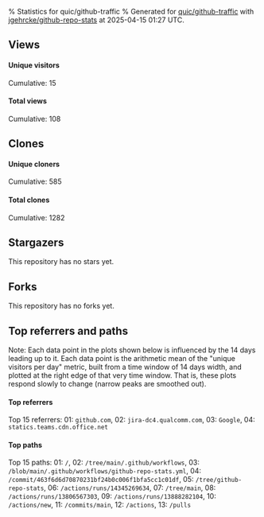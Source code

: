 % Statistics for quic/github-traffic
% Generated for [quic/github-traffic](https://github.com/quic/github-traffic) with [jgehrcke/github-repo-stats](https://github.com/jgehrcke/github-repo-stats) at 2025-04-15 01:27 UTC.


## Views

#### Unique visitors
<div id="chart_views_unique" class="full-width-chart"></div>

Cumulative: 15

#### Total views
<div id="chart_views_total" class="full-width-chart"></div>

Cumulative: 108

<div class="pagebreak-for-print"> </div>

## Clones

#### Unique cloners
<div id="chart_clones_unique" class="full-width-chart"></div>

Cumulative: 585

#### Total clones
<div id="chart_clones_total" class="full-width-chart"></div>

Cumulative: 1282



<div class="pagebreak-for-print"> </div>



## Stargazers

This repository has no stars yet.



## Forks

This repository has no forks yet.



<div class="pagebreak-for-print"> </div>



## Top referrers and paths


Note: Each data point in the plots shown below is influenced by the 14 days
leading up to it. Each data point is the arithmetic mean of the "unique
visitors per day" metric, built from a time window of 14 days width, and
plotted at the right edge of that very time window. That is, these plots
respond slowly to change (narrow peaks are smoothed out).




#### Top referrers


<div id="chart_referrers_top_n_alltime" class="full-width-chart"></div>

Top 15 referrers: 01: `github.com`, 02: `jira-dc4.qualcomm.com`, 03: `Google`, 04: `statics.teams.cdn.office.net`





#### Top paths


<div id="chart_paths_top_n_alltime" class="full-width-chart"></div>

Top 15 paths: 01: `/`, 02: `/tree/main/.github/workflows`, 03: `/blob/main/.github/workflows/github-repo-stats.yml`, 04: `/commit/463f6d6d70870231bf24b0c006f1bfa5cc1c01df`, 05: `/tree/github-repo-stats`, 06: `/actions/runs/14345269634`, 07: `/tree/main`, 08: `/actions/runs/13806567303`, 09: `/actions/runs/13888282104`, 10: `/actions/new`, 11: `/commits/main`, 12: `/actions`, 13: `/pulls`


<script type="text/javascript">
    vegaEmbed('#chart_views_unique', {"$schema": "https://vega.github.io/schema/vega-lite/v4.17.0.json", "config": {"arc": {"fill": "#1b1e23"}, "area": {"fill": "#1b1e23"}, "axisBottom": {"domainColor": "#a9b4c4", "gridColor": "#a9b4c4", "labelColor": "#1b1e23", "labelFont": "relative-mono-11-pitch-pro, Menlo, monospace", "tickColor": "#a9b4c4", "titleColor": "#1b1e23", "titleFont": "relative-mono-11-pitch-pro, Menlo, monospace"}, "axisLeft": {"domainColor": "#a9b4c4", "gridColor": "#a9b4c4", "labelColor": "#1b1e23", "labelFont": "relative-mono-11-pitch-pro, Menlo, monospace", "tickColor": "#a9b4c4", "titleColor": "#1b1e23", "titleFont": "relative-mono-11-pitch-pro, Menlo, monospace"}, "axisX": {"grid": false}, "axisY": {"grid": false, "labelBound": true}, "background": "#FFFFFF", "group": {"fill": "#FFFFFF"}, "header": {"fontWeight": 400, "labelFont": "relative-mono-11-pitch-pro, Menlo, monospace", "titleFont": "relative-mono-11-pitch-pro, Menlo, monospace"}, "legend": {"labelFont": "relative-mono-11-pitch-pro, Menlo, monospace", "symbolSize": 200, "symbolType": "circle", "titleFont": "relative-mono-11-pitch-pro, Menlo, monospace"}, "line": {"color": "#1b1e23", "stroke": "#1b1e23"}, "path": {"stroke": "#1b1e23"}, "point": {"color": "#1b1e23", "cursor": "pointer", "filled": true, "size": 20}, "range": {"category": ["#85a2f7", "#ea9755", "#7eb36a", "#f07071", "#bc85d9", "#e587b6", "#a9b4c4", "#d4c05e", "#64b9c4"]}, "style": {"bar": {"fill": "#1b1e23"}, "text": {"font": "relative-mono-11-pitch-pro, Menlo, monospace", "fontWeight": 400}}, "symbol": {"shape": "circle"}, "title": {"anchor": "start", "font": "relative-mono-11-pitch-pro, Menlo, monospace", "fontWeight": 400}, "trail": {"color": "#1b1e23", "stroke": "#1b1e23"}, "view": {"stroke": null}}, "data": {"name": "data-1f507f158ef6662b6ec20f95c9868359"}, "datasets": {"data-1f507f158ef6662b6ec20f95c9868359": [{"time": "2025-03-11T00:00:00+00:00", "views_total": 12, "views_unique": 3}, {"time": "2025-03-12T00:00:00+00:00", "views_total": 43, "views_unique": 1}, {"time": "2025-03-13T00:00:00+00:00", "views_total": 4, "views_unique": 1}, {"time": "2025-03-15T00:00:00+00:00", "views_total": 3, "views_unique": 1}, {"time": "2025-03-17T00:00:00+00:00", "views_total": 8, "views_unique": 1}, {"time": "2025-03-19T00:00:00+00:00", "views_total": 2, "views_unique": 1}, {"time": "2025-03-20T00:00:00+00:00", "views_total": 0, "views_unique": 0}, {"time": "2025-03-21T00:00:00+00:00", "views_total": 2, "views_unique": 1}, {"time": "2025-03-24T00:00:00+00:00", "views_total": 0, "views_unique": 0}, {"time": "2025-03-27T00:00:00+00:00", "views_total": 0, "views_unique": 0}, {"time": "2025-03-28T00:00:00+00:00", "views_total": 0, "views_unique": 0}, {"time": "2025-04-01T00:00:00+00:00", "views_total": 0, "views_unique": 0}, {"time": "2025-04-02T00:00:00+00:00", "views_total": 0, "views_unique": 0}, {"time": "2025-04-09T00:00:00+00:00", "views_total": 6, "views_unique": 2}, {"time": "2025-04-10T00:00:00+00:00", "views_total": 2, "views_unique": 1}, {"time": "2025-04-11T00:00:00+00:00", "views_total": 0, "views_unique": 0}, {"time": "2025-04-12T00:00:00+00:00", "views_total": 0, "views_unique": 0}, {"time": "2025-04-13T00:00:00+00:00", "views_total": 0, "views_unique": 0}, {"time": "2025-04-14T00:00:00+00:00", "views_total": 26, "views_unique": 3}, {"time": "2025-04-15T00:00:00+00:00", "views_total": 0, "views_unique": 0}]}, "encoding": {"tooltip": [{"field": "views_unique", "format": ".1f", "title": "views (u)", "type": "quantitative"}, {"field": "time", "format": "%B %e, %Y", "title": "date", "type": "temporal"}], "x": {"axis": {"labelAngle": 25}, "field": "time", "scale": {"domain": ["2025-03-11", "2025-04-15"]}, "timeUnit": "yearmonthdate", "title": "date", "type": "temporal"}, "y": {"axis": {}, "field": "views_unique", "scale": {"domain": [0, 3.3000000000000003], "type": "linear", "zero": true}, "title": "unique views per day", "type": "quantitative"}}, "height": 200, "mark": {"point": true, "type": "line"}, "padding": 10, "width": "container"}, {"actions": false, "renderer": "svg"}).catch(console.error);
vegaEmbed('#chart_views_total', {"$schema": "https://vega.github.io/schema/vega-lite/v4.17.0.json", "config": {"arc": {"fill": "#1b1e23"}, "area": {"fill": "#1b1e23"}, "axisBottom": {"domainColor": "#a9b4c4", "gridColor": "#a9b4c4", "labelColor": "#1b1e23", "labelFont": "relative-mono-11-pitch-pro, Menlo, monospace", "tickColor": "#a9b4c4", "titleColor": "#1b1e23", "titleFont": "relative-mono-11-pitch-pro, Menlo, monospace"}, "axisLeft": {"domainColor": "#a9b4c4", "gridColor": "#a9b4c4", "labelColor": "#1b1e23", "labelFont": "relative-mono-11-pitch-pro, Menlo, monospace", "tickColor": "#a9b4c4", "titleColor": "#1b1e23", "titleFont": "relative-mono-11-pitch-pro, Menlo, monospace"}, "axisX": {"grid": false}, "axisY": {"grid": false, "labelBound": true}, "background": "#FFFFFF", "group": {"fill": "#FFFFFF"}, "header": {"fontWeight": 400, "labelFont": "relative-mono-11-pitch-pro, Menlo, monospace", "titleFont": "relative-mono-11-pitch-pro, Menlo, monospace"}, "legend": {"labelFont": "relative-mono-11-pitch-pro, Menlo, monospace", "symbolSize": 200, "symbolType": "circle", "titleFont": "relative-mono-11-pitch-pro, Menlo, monospace"}, "line": {"color": "#1b1e23", "stroke": "#1b1e23"}, "path": {"stroke": "#1b1e23"}, "point": {"color": "#1b1e23", "cursor": "pointer", "filled": true, "size": 20}, "range": {"category": ["#85a2f7", "#ea9755", "#7eb36a", "#f07071", "#bc85d9", "#e587b6", "#a9b4c4", "#d4c05e", "#64b9c4"]}, "style": {"bar": {"fill": "#1b1e23"}, "text": {"font": "relative-mono-11-pitch-pro, Menlo, monospace", "fontWeight": 400}}, "symbol": {"shape": "circle"}, "title": {"anchor": "start", "font": "relative-mono-11-pitch-pro, Menlo, monospace", "fontWeight": 400}, "trail": {"color": "#1b1e23", "stroke": "#1b1e23"}, "view": {"stroke": null}}, "data": {"name": "data-1f507f158ef6662b6ec20f95c9868359"}, "datasets": {"data-1f507f158ef6662b6ec20f95c9868359": [{"time": "2025-03-11T00:00:00+00:00", "views_total": 12, "views_unique": 3}, {"time": "2025-03-12T00:00:00+00:00", "views_total": 43, "views_unique": 1}, {"time": "2025-03-13T00:00:00+00:00", "views_total": 4, "views_unique": 1}, {"time": "2025-03-15T00:00:00+00:00", "views_total": 3, "views_unique": 1}, {"time": "2025-03-17T00:00:00+00:00", "views_total": 8, "views_unique": 1}, {"time": "2025-03-19T00:00:00+00:00", "views_total": 2, "views_unique": 1}, {"time": "2025-03-20T00:00:00+00:00", "views_total": 0, "views_unique": 0}, {"time": "2025-03-21T00:00:00+00:00", "views_total": 2, "views_unique": 1}, {"time": "2025-03-24T00:00:00+00:00", "views_total": 0, "views_unique": 0}, {"time": "2025-03-27T00:00:00+00:00", "views_total": 0, "views_unique": 0}, {"time": "2025-03-28T00:00:00+00:00", "views_total": 0, "views_unique": 0}, {"time": "2025-04-01T00:00:00+00:00", "views_total": 0, "views_unique": 0}, {"time": "2025-04-02T00:00:00+00:00", "views_total": 0, "views_unique": 0}, {"time": "2025-04-09T00:00:00+00:00", "views_total": 6, "views_unique": 2}, {"time": "2025-04-10T00:00:00+00:00", "views_total": 2, "views_unique": 1}, {"time": "2025-04-11T00:00:00+00:00", "views_total": 0, "views_unique": 0}, {"time": "2025-04-12T00:00:00+00:00", "views_total": 0, "views_unique": 0}, {"time": "2025-04-13T00:00:00+00:00", "views_total": 0, "views_unique": 0}, {"time": "2025-04-14T00:00:00+00:00", "views_total": 26, "views_unique": 3}, {"time": "2025-04-15T00:00:00+00:00", "views_total": 0, "views_unique": 0}]}, "encoding": {"tooltip": [{"field": "views_total", "format": ".1f", "title": "views (t)", "type": "quantitative"}, {"field": "time", "format": "%B %e, %Y", "title": "date", "type": "temporal"}], "x": {"axis": {"labelAngle": 25}, "field": "time", "scale": {"domain": ["2025-03-11", "2025-04-15"]}, "timeUnit": "yearmonthdate", "title": "date", "type": "temporal"}, "y": {"axis": {}, "field": "views_total", "scale": {"domain": [0, 47.300000000000004], "type": "linear", "zero": true}, "title": "total views per day", "type": "quantitative"}}, "height": 200, "mark": {"point": true, "type": "line"}, "padding": 10, "width": "container"}, {"actions": false, "renderer": "svg"}).catch(console.error);
vegaEmbed('#chart_clones_unique', {"$schema": "https://vega.github.io/schema/vega-lite/v4.17.0.json", "config": {"arc": {"fill": "#1b1e23"}, "area": {"fill": "#1b1e23"}, "axisBottom": {"domainColor": "#a9b4c4", "gridColor": "#a9b4c4", "labelColor": "#1b1e23", "labelFont": "relative-mono-11-pitch-pro, Menlo, monospace", "tickColor": "#a9b4c4", "titleColor": "#1b1e23", "titleFont": "relative-mono-11-pitch-pro, Menlo, monospace"}, "axisLeft": {"domainColor": "#a9b4c4", "gridColor": "#a9b4c4", "labelColor": "#1b1e23", "labelFont": "relative-mono-11-pitch-pro, Menlo, monospace", "tickColor": "#a9b4c4", "titleColor": "#1b1e23", "titleFont": "relative-mono-11-pitch-pro, Menlo, monospace"}, "axisX": {"grid": false}, "axisY": {"grid": false, "labelBound": true}, "background": "#FFFFFF", "group": {"fill": "#FFFFFF"}, "header": {"fontWeight": 400, "labelFont": "relative-mono-11-pitch-pro, Menlo, monospace", "titleFont": "relative-mono-11-pitch-pro, Menlo, monospace"}, "legend": {"labelFont": "relative-mono-11-pitch-pro, Menlo, monospace", "symbolSize": 200, "symbolType": "circle", "titleFont": "relative-mono-11-pitch-pro, Menlo, monospace"}, "line": {"color": "#1b1e23", "stroke": "#1b1e23"}, "path": {"stroke": "#1b1e23"}, "point": {"color": "#1b1e23", "cursor": "pointer", "filled": true, "size": 20}, "range": {"category": ["#85a2f7", "#ea9755", "#7eb36a", "#f07071", "#bc85d9", "#e587b6", "#a9b4c4", "#d4c05e", "#64b9c4"]}, "style": {"bar": {"fill": "#1b1e23"}, "text": {"font": "relative-mono-11-pitch-pro, Menlo, monospace", "fontWeight": 400}}, "symbol": {"shape": "circle"}, "title": {"anchor": "start", "font": "relative-mono-11-pitch-pro, Menlo, monospace", "fontWeight": 400}, "trail": {"color": "#1b1e23", "stroke": "#1b1e23"}, "view": {"stroke": null}}, "data": {"name": "data-f6c083139c217f96aed4b8c176eb77c5"}, "datasets": {"data-f6c083139c217f96aed4b8c176eb77c5": [{"clones_total": 0, "clones_unique": 0, "time": "2025-03-11T00:00:00+00:00"}, {"clones_total": 4, "clones_unique": 4, "time": "2025-03-12T00:00:00+00:00"}, {"clones_total": 1, "clones_unique": 1, "time": "2025-03-13T00:00:00+00:00"}, {"clones_total": 1, "clones_unique": 1, "time": "2025-03-15T00:00:00+00:00"}, {"clones_total": 0, "clones_unique": 0, "time": "2025-03-17T00:00:00+00:00"}, {"clones_total": 0, "clones_unique": 0, "time": "2025-03-19T00:00:00+00:00"}, {"clones_total": 1, "clones_unique": 1, "time": "2025-03-20T00:00:00+00:00"}, {"clones_total": 1, "clones_unique": 1, "time": "2025-03-21T00:00:00+00:00"}, {"clones_total": 2, "clones_unique": 2, "time": "2025-03-24T00:00:00+00:00"}, {"clones_total": 1, "clones_unique": 1, "time": "2025-03-27T00:00:00+00:00"}, {"clones_total": 1, "clones_unique": 1, "time": "2025-03-28T00:00:00+00:00"}, {"clones_total": 1, "clones_unique": 1, "time": "2025-04-01T00:00:00+00:00"}, {"clones_total": 1, "clones_unique": 1, "time": "2025-04-02T00:00:00+00:00"}, {"clones_total": 0, "clones_unique": 0, "time": "2025-04-09T00:00:00+00:00"}, {"clones_total": 244, "clones_unique": 86, "time": "2025-04-10T00:00:00+00:00"}, {"clones_total": 249, "clones_unique": 109, "time": "2025-04-11T00:00:00+00:00"}, {"clones_total": 249, "clones_unique": 110, "time": "2025-04-12T00:00:00+00:00"}, {"clones_total": 230, "clones_unique": 117, "time": "2025-04-13T00:00:00+00:00"}, {"clones_total": 248, "clones_unique": 122, "time": "2025-04-14T00:00:00+00:00"}, {"clones_total": 48, "clones_unique": 27, "time": "2025-04-15T00:00:00+00:00"}]}, "encoding": {"tooltip": [{"field": "clones_unique", "format": ".1f", "title": "clones (u)", "type": "quantitative"}, {"field": "time", "format": "%B %e, %Y", "title": "date", "type": "temporal"}], "x": {"axis": {"labelAngle": 25}, "field": "time", "scale": {"domain": ["2025-03-11", "2025-04-15"]}, "timeUnit": "yearmonthdate", "title": "date", "type": "temporal"}, "y": {"axis": {"values": [1, 10, 50, 100, 500, 1000, 5000, 10000]}, "field": "clones_unique", "scale": {"domain": [0, 134.20000000000002], "type": "symlog", "zero": true}, "title": "unique clones per day", "type": "quantitative"}}, "height": 200, "mark": {"point": true, "type": "line"}, "padding": 10, "width": "container"}, {"actions": false, "renderer": "svg"}).catch(console.error);
vegaEmbed('#chart_clones_total', {"$schema": "https://vega.github.io/schema/vega-lite/v4.17.0.json", "config": {"arc": {"fill": "#1b1e23"}, "area": {"fill": "#1b1e23"}, "axisBottom": {"domainColor": "#a9b4c4", "gridColor": "#a9b4c4", "labelColor": "#1b1e23", "labelFont": "relative-mono-11-pitch-pro, Menlo, monospace", "tickColor": "#a9b4c4", "titleColor": "#1b1e23", "titleFont": "relative-mono-11-pitch-pro, Menlo, monospace"}, "axisLeft": {"domainColor": "#a9b4c4", "gridColor": "#a9b4c4", "labelColor": "#1b1e23", "labelFont": "relative-mono-11-pitch-pro, Menlo, monospace", "tickColor": "#a9b4c4", "titleColor": "#1b1e23", "titleFont": "relative-mono-11-pitch-pro, Menlo, monospace"}, "axisX": {"grid": false}, "axisY": {"grid": false, "labelBound": true}, "background": "#FFFFFF", "group": {"fill": "#FFFFFF"}, "header": {"fontWeight": 400, "labelFont": "relative-mono-11-pitch-pro, Menlo, monospace", "titleFont": "relative-mono-11-pitch-pro, Menlo, monospace"}, "legend": {"labelFont": "relative-mono-11-pitch-pro, Menlo, monospace", "symbolSize": 200, "symbolType": "circle", "titleFont": "relative-mono-11-pitch-pro, Menlo, monospace"}, "line": {"color": "#1b1e23", "stroke": "#1b1e23"}, "path": {"stroke": "#1b1e23"}, "point": {"color": "#1b1e23", "cursor": "pointer", "filled": true, "size": 20}, "range": {"category": ["#85a2f7", "#ea9755", "#7eb36a", "#f07071", "#bc85d9", "#e587b6", "#a9b4c4", "#d4c05e", "#64b9c4"]}, "style": {"bar": {"fill": "#1b1e23"}, "text": {"font": "relative-mono-11-pitch-pro, Menlo, monospace", "fontWeight": 400}}, "symbol": {"shape": "circle"}, "title": {"anchor": "start", "font": "relative-mono-11-pitch-pro, Menlo, monospace", "fontWeight": 400}, "trail": {"color": "#1b1e23", "stroke": "#1b1e23"}, "view": {"stroke": null}}, "data": {"name": "data-f6c083139c217f96aed4b8c176eb77c5"}, "datasets": {"data-f6c083139c217f96aed4b8c176eb77c5": [{"clones_total": 0, "clones_unique": 0, "time": "2025-03-11T00:00:00+00:00"}, {"clones_total": 4, "clones_unique": 4, "time": "2025-03-12T00:00:00+00:00"}, {"clones_total": 1, "clones_unique": 1, "time": "2025-03-13T00:00:00+00:00"}, {"clones_total": 1, "clones_unique": 1, "time": "2025-03-15T00:00:00+00:00"}, {"clones_total": 0, "clones_unique": 0, "time": "2025-03-17T00:00:00+00:00"}, {"clones_total": 0, "clones_unique": 0, "time": "2025-03-19T00:00:00+00:00"}, {"clones_total": 1, "clones_unique": 1, "time": "2025-03-20T00:00:00+00:00"}, {"clones_total": 1, "clones_unique": 1, "time": "2025-03-21T00:00:00+00:00"}, {"clones_total": 2, "clones_unique": 2, "time": "2025-03-24T00:00:00+00:00"}, {"clones_total": 1, "clones_unique": 1, "time": "2025-03-27T00:00:00+00:00"}, {"clones_total": 1, "clones_unique": 1, "time": "2025-03-28T00:00:00+00:00"}, {"clones_total": 1, "clones_unique": 1, "time": "2025-04-01T00:00:00+00:00"}, {"clones_total": 1, "clones_unique": 1, "time": "2025-04-02T00:00:00+00:00"}, {"clones_total": 0, "clones_unique": 0, "time": "2025-04-09T00:00:00+00:00"}, {"clones_total": 244, "clones_unique": 86, "time": "2025-04-10T00:00:00+00:00"}, {"clones_total": 249, "clones_unique": 109, "time": "2025-04-11T00:00:00+00:00"}, {"clones_total": 249, "clones_unique": 110, "time": "2025-04-12T00:00:00+00:00"}, {"clones_total": 230, "clones_unique": 117, "time": "2025-04-13T00:00:00+00:00"}, {"clones_total": 248, "clones_unique": 122, "time": "2025-04-14T00:00:00+00:00"}, {"clones_total": 48, "clones_unique": 27, "time": "2025-04-15T00:00:00+00:00"}]}, "encoding": {"tooltip": [{"field": "clones_total", "format": ".1f", "title": "clones (t)", "type": "quantitative"}, {"field": "time", "format": "%B %e, %Y", "title": "date", "type": "temporal"}], "x": {"axis": {"labelAngle": 25}, "field": "time", "scale": {"domain": ["2025-03-11", "2025-04-15"]}, "timeUnit": "yearmonthdate", "title": "date", "type": "temporal"}, "y": {"axis": {"values": [1, 10, 50, 100, 500, 1000, 5000, 10000]}, "field": "clones_total", "scale": {"domain": [0, 273.90000000000003], "type": "symlog", "zero": true}, "title": "total clones per day", "type": "quantitative"}}, "height": 200, "mark": {"point": true, "type": "line"}, "padding": 10, "width": "container"}, {"actions": false, "renderer": "svg"}).catch(console.error);
vegaEmbed('#chart_referrers_top_n_alltime', {"$schema": "https://vega.github.io/schema/vega-lite/v4.17.0.json", "config": {"arc": {"fill": "#1b1e23"}, "area": {"fill": "#1b1e23"}, "axisBottom": {"domainColor": "#a9b4c4", "gridColor": "#a9b4c4", "labelColor": "#1b1e23", "labelFont": "relative-mono-11-pitch-pro, Menlo, monospace", "tickColor": "#a9b4c4", "titleColor": "#1b1e23", "titleFont": "relative-mono-11-pitch-pro, Menlo, monospace"}, "axisLeft": {"domainColor": "#a9b4c4", "gridColor": "#a9b4c4", "labelColor": "#1b1e23", "labelFont": "relative-mono-11-pitch-pro, Menlo, monospace", "tickColor": "#a9b4c4", "titleColor": "#1b1e23", "titleFont": "relative-mono-11-pitch-pro, Menlo, monospace"}, "axisX": {"grid": false}, "axisY": {"grid": false}, "background": "#FFFFFF", "group": {"fill": "#FFFFFF"}, "header": {"fontWeight": 400, "labelFont": "relative-mono-11-pitch-pro, Menlo, monospace", "titleFont": "relative-mono-11-pitch-pro, Menlo, monospace"}, "legend": {"labelFont": "relative-mono-11-pitch-pro, Menlo, monospace", "symbolSize": 200, "symbolType": "circle", "titleFont": "relative-mono-11-pitch-pro, Menlo, monospace"}, "line": {"color": "#1b1e23", "stroke": "#1b1e23"}, "path": {"stroke": "#1b1e23"}, "point": {"color": "#1b1e23", "cursor": "pointer", "filled": true, "size": 30}, "range": {"category": ["#85a2f7", "#ea9755", "#7eb36a", "#f07071", "#bc85d9", "#e587b6", "#a9b4c4", "#d4c05e", "#64b9c4"]}, "style": {"bar": {"fill": "#1b1e23"}, "text": {"font": "relative-mono-11-pitch-pro, Menlo, monospace", "fontWeight": 400}}, "symbol": {"shape": "circle"}, "title": {"anchor": "start", "font": "relative-mono-11-pitch-pro, Menlo, monospace", "fontWeight": 400}, "trail": {"color": "#1b1e23", "stroke": "#1b1e23"}, "view": {"stroke": null}}, "data": {"name": "data-b6e76c58e763c7b89c69745805e1dd79"}, "datasets": {"data-b6e76c58e763c7b89c69745805e1dd79": [{"referrer": "github.com", "time": "2025-03-15T00:00:00+00:00", "views_unique": 1.0, "views_unique_norm": 0.07142857142857142}, {"referrer": "github.com", "time": "2025-03-16T00:00:00+00:00", "views_unique": 1.0, "views_unique_norm": 0.07142857142857142}, {"referrer": "github.com", "time": "2025-03-17T00:00:00+00:00", "views_unique": 1.0, "views_unique_norm": 0.07142857142857142}, {"referrer": "github.com", "time": "2025-03-18T00:00:00+00:00", "views_unique": 1.0, "views_unique_norm": 0.07142857142857142}, {"referrer": "github.com", "time": "2025-03-19T00:00:00+00:00", "views_unique": 1.0, "views_unique_norm": 0.07142857142857142}, {"referrer": "github.com", "time": "2025-03-20T00:00:00+00:00", "views_unique": 1.0, "views_unique_norm": 0.07142857142857142}, {"referrer": "github.com", "time": "2025-03-21T00:00:00+00:00", "views_unique": 1.0, "views_unique_norm": 0.07142857142857142}, {"referrer": "github.com", "time": "2025-03-22T00:00:00+00:00", "views_unique": 1.0, "views_unique_norm": 0.07142857142857142}, {"referrer": "github.com", "time": "2025-03-23T00:00:00+00:00", "views_unique": 2.0, "views_unique_norm": 0.14285714285714285}, {"referrer": "github.com", "time": "2025-03-24T00:00:00+00:00", "views_unique": 2.0, "views_unique_norm": 0.14285714285714285}, {"referrer": "github.com", "time": "2025-03-25T00:00:00+00:00", "views_unique": 2.0, "views_unique_norm": 0.14285714285714285}, {"referrer": "github.com", "time": "2025-03-26T00:00:00+00:00", "views_unique": 2.0, "views_unique_norm": 0.14285714285714285}, {"referrer": "github.com", "time": "2025-03-27T00:00:00+00:00", "views_unique": 1.0, "views_unique_norm": 0.07142857142857142}, {"referrer": "github.com", "time": "2025-03-28T00:00:00+00:00", "views_unique": 1.0, "views_unique_norm": 0.07142857142857142}, {"referrer": "github.com", "time": "2025-03-29T00:00:00+00:00", "views_unique": 1.0, "views_unique_norm": 0.07142857142857142}, {"referrer": "github.com", "time": "2025-03-30T00:00:00+00:00", "views_unique": 1.0, "views_unique_norm": 0.07142857142857142}, {"referrer": "github.com", "time": "2025-03-31T00:00:00+00:00", "views_unique": 1.0, "views_unique_norm": 0.07142857142857142}, {"referrer": "github.com", "time": "2025-04-01T00:00:00+00:00", "views_unique": 1.0, "views_unique_norm": 0.07142857142857142}, {"referrer": "github.com", "time": "2025-04-02T00:00:00+00:00", "views_unique": 1.0, "views_unique_norm": 0.07142857142857142}, {"referrer": "github.com", "time": "2025-04-03T00:00:00+00:00", "views_unique": 1.0, "views_unique_norm": 0.07142857142857142}, {"referrer": "github.com", "time": "2025-04-11T00:00:00+00:00", "views_unique": null, "views_unique_norm": null}, {"referrer": "github.com", "time": "2025-04-12T00:00:00+00:00", "views_unique": null, "views_unique_norm": null}, {"referrer": "github.com", "time": "2025-04-13T00:00:00+00:00", "views_unique": null, "views_unique_norm": null}, {"referrer": "github.com", "time": "2025-04-14T00:00:00+00:00", "views_unique": null, "views_unique_norm": null}, {"referrer": "github.com", "time": "2025-04-15T00:00:00+00:00", "views_unique": null, "views_unique_norm": null}, {"referrer": "jira-dc4.qualcomm.com", "time": "2025-03-15T00:00:00+00:00", "views_unique": null, "views_unique_norm": null}, {"referrer": "jira-dc4.qualcomm.com", "time": "2025-03-16T00:00:00+00:00", "views_unique": null, "views_unique_norm": null}, {"referrer": "jira-dc4.qualcomm.com", "time": "2025-03-17T00:00:00+00:00", "views_unique": null, "views_unique_norm": null}, {"referrer": "jira-dc4.qualcomm.com", "time": "2025-03-18T00:00:00+00:00", "views_unique": null, "views_unique_norm": null}, {"referrer": "jira-dc4.qualcomm.com", "time": "2025-03-19T00:00:00+00:00", "views_unique": null, "views_unique_norm": null}, {"referrer": "jira-dc4.qualcomm.com", "time": "2025-03-20T00:00:00+00:00", "views_unique": null, "views_unique_norm": null}, {"referrer": "jira-dc4.qualcomm.com", "time": "2025-03-21T00:00:00+00:00", "views_unique": null, "views_unique_norm": null}, {"referrer": "jira-dc4.qualcomm.com", "time": "2025-03-22T00:00:00+00:00", "views_unique": null, "views_unique_norm": null}, {"referrer": "jira-dc4.qualcomm.com", "time": "2025-03-23T00:00:00+00:00", "views_unique": null, "views_unique_norm": null}, {"referrer": "jira-dc4.qualcomm.com", "time": "2025-03-24T00:00:00+00:00", "views_unique": null, "views_unique_norm": null}, {"referrer": "jira-dc4.qualcomm.com", "time": "2025-03-25T00:00:00+00:00", "views_unique": null, "views_unique_norm": null}, {"referrer": "jira-dc4.qualcomm.com", "time": "2025-03-26T00:00:00+00:00", "views_unique": null, "views_unique_norm": null}, {"referrer": "jira-dc4.qualcomm.com", "time": "2025-03-27T00:00:00+00:00", "views_unique": null, "views_unique_norm": null}, {"referrer": "jira-dc4.qualcomm.com", "time": "2025-03-28T00:00:00+00:00", "views_unique": null, "views_unique_norm": null}, {"referrer": "jira-dc4.qualcomm.com", "time": "2025-03-29T00:00:00+00:00", "views_unique": null, "views_unique_norm": null}, {"referrer": "jira-dc4.qualcomm.com", "time": "2025-03-30T00:00:00+00:00", "views_unique": null, "views_unique_norm": null}, {"referrer": "jira-dc4.qualcomm.com", "time": "2025-03-31T00:00:00+00:00", "views_unique": null, "views_unique_norm": null}, {"referrer": "jira-dc4.qualcomm.com", "time": "2025-04-01T00:00:00+00:00", "views_unique": null, "views_unique_norm": null}, {"referrer": "jira-dc4.qualcomm.com", "time": "2025-04-02T00:00:00+00:00", "views_unique": null, "views_unique_norm": null}, {"referrer": "jira-dc4.qualcomm.com", "time": "2025-04-03T00:00:00+00:00", "views_unique": null, "views_unique_norm": null}, {"referrer": "jira-dc4.qualcomm.com", "time": "2025-04-11T00:00:00+00:00", "views_unique": 1.0, "views_unique_norm": 0.07142857142857142}, {"referrer": "jira-dc4.qualcomm.com", "time": "2025-04-12T00:00:00+00:00", "views_unique": 1.0, "views_unique_norm": 0.07142857142857142}, {"referrer": "jira-dc4.qualcomm.com", "time": "2025-04-13T00:00:00+00:00", "views_unique": 1.0, "views_unique_norm": 0.07142857142857142}, {"referrer": "jira-dc4.qualcomm.com", "time": "2025-04-14T00:00:00+00:00", "views_unique": 1.0, "views_unique_norm": 0.07142857142857142}, {"referrer": "jira-dc4.qualcomm.com", "time": "2025-04-15T00:00:00+00:00", "views_unique": 1.0, "views_unique_norm": 0.07142857142857142}, {"referrer": "Google", "time": "2025-03-15T00:00:00+00:00", "views_unique": null, "views_unique_norm": null}, {"referrer": "Google", "time": "2025-03-16T00:00:00+00:00", "views_unique": null, "views_unique_norm": null}, {"referrer": "Google", "time": "2025-03-17T00:00:00+00:00", "views_unique": 1.0, "views_unique_norm": 0.07142857142857142}, {"referrer": "Google", "time": "2025-03-18T00:00:00+00:00", "views_unique": 1.0, "views_unique_norm": 0.07142857142857142}, {"referrer": "Google", "time": "2025-03-19T00:00:00+00:00", "views_unique": 1.0, "views_unique_norm": 0.07142857142857142}, {"referrer": "Google", "time": "2025-03-20T00:00:00+00:00", "views_unique": 1.0, "views_unique_norm": 0.07142857142857142}, {"referrer": "Google", "time": "2025-03-21T00:00:00+00:00", "views_unique": 1.0, "views_unique_norm": 0.07142857142857142}, {"referrer": "Google", "time": "2025-03-22T00:00:00+00:00", "views_unique": 1.0, "views_unique_norm": 0.07142857142857142}, {"referrer": "Google", "time": "2025-03-23T00:00:00+00:00", "views_unique": 1.0, "views_unique_norm": 0.07142857142857142}, {"referrer": "Google", "time": "2025-03-24T00:00:00+00:00", "views_unique": 1.0, "views_unique_norm": 0.07142857142857142}, {"referrer": "Google", "time": "2025-03-25T00:00:00+00:00", "views_unique": 1.0, "views_unique_norm": 0.07142857142857142}, {"referrer": "Google", "time": "2025-03-26T00:00:00+00:00", "views_unique": 1.0, "views_unique_norm": 0.07142857142857142}, {"referrer": "Google", "time": "2025-03-27T00:00:00+00:00", "views_unique": 1.0, "views_unique_norm": 0.07142857142857142}, {"referrer": "Google", "time": "2025-03-28T00:00:00+00:00", "views_unique": 1.0, "views_unique_norm": 0.07142857142857142}, {"referrer": "Google", "time": "2025-03-29T00:00:00+00:00", "views_unique": null, "views_unique_norm": null}, {"referrer": "Google", "time": "2025-03-30T00:00:00+00:00", "views_unique": null, "views_unique_norm": null}, {"referrer": "Google", "time": "2025-03-31T00:00:00+00:00", "views_unique": null, "views_unique_norm": null}, {"referrer": "Google", "time": "2025-04-01T00:00:00+00:00", "views_unique": null, "views_unique_norm": null}, {"referrer": "Google", "time": "2025-04-02T00:00:00+00:00", "views_unique": null, "views_unique_norm": null}, {"referrer": "Google", "time": "2025-04-03T00:00:00+00:00", "views_unique": null, "views_unique_norm": null}, {"referrer": "Google", "time": "2025-04-11T00:00:00+00:00", "views_unique": null, "views_unique_norm": null}, {"referrer": "Google", "time": "2025-04-12T00:00:00+00:00", "views_unique": 1.0, "views_unique_norm": 0.07142857142857142}, {"referrer": "Google", "time": "2025-04-13T00:00:00+00:00", "views_unique": 1.0, "views_unique_norm": 0.07142857142857142}, {"referrer": "Google", "time": "2025-04-14T00:00:00+00:00", "views_unique": 1.0, "views_unique_norm": 0.07142857142857142}, {"referrer": "Google", "time": "2025-04-15T00:00:00+00:00", "views_unique": 1.0, "views_unique_norm": 0.07142857142857142}, {"referrer": "statics.teams.cdn.office.net", "time": "2025-03-15T00:00:00+00:00", "views_unique": null, "views_unique_norm": null}, {"referrer": "statics.teams.cdn.office.net", "time": "2025-03-16T00:00:00+00:00", "views_unique": null, "views_unique_norm": null}, {"referrer": "statics.teams.cdn.office.net", "time": "2025-03-17T00:00:00+00:00", "views_unique": null, "views_unique_norm": null}, {"referrer": "statics.teams.cdn.office.net", "time": "2025-03-18T00:00:00+00:00", "views_unique": null, "views_unique_norm": null}, {"referrer": "statics.teams.cdn.office.net", "time": "2025-03-19T00:00:00+00:00", "views_unique": null, "views_unique_norm": null}, {"referrer": "statics.teams.cdn.office.net", "time": "2025-03-20T00:00:00+00:00", "views_unique": null, "views_unique_norm": null}, {"referrer": "statics.teams.cdn.office.net", "time": "2025-03-21T00:00:00+00:00", "views_unique": null, "views_unique_norm": null}, {"referrer": "statics.teams.cdn.office.net", "time": "2025-03-22T00:00:00+00:00", "views_unique": null, "views_unique_norm": null}, {"referrer": "statics.teams.cdn.office.net", "time": "2025-03-23T00:00:00+00:00", "views_unique": null, "views_unique_norm": null}, {"referrer": "statics.teams.cdn.office.net", "time": "2025-03-24T00:00:00+00:00", "views_unique": null, "views_unique_norm": null}, {"referrer": "statics.teams.cdn.office.net", "time": "2025-03-25T00:00:00+00:00", "views_unique": null, "views_unique_norm": null}, {"referrer": "statics.teams.cdn.office.net", "time": "2025-03-26T00:00:00+00:00", "views_unique": null, "views_unique_norm": null}, {"referrer": "statics.teams.cdn.office.net", "time": "2025-03-27T00:00:00+00:00", "views_unique": null, "views_unique_norm": null}, {"referrer": "statics.teams.cdn.office.net", "time": "2025-03-28T00:00:00+00:00", "views_unique": null, "views_unique_norm": null}, {"referrer": "statics.teams.cdn.office.net", "time": "2025-03-29T00:00:00+00:00", "views_unique": null, "views_unique_norm": null}, {"referrer": "statics.teams.cdn.office.net", "time": "2025-03-30T00:00:00+00:00", "views_unique": null, "views_unique_norm": null}, {"referrer": "statics.teams.cdn.office.net", "time": "2025-03-31T00:00:00+00:00", "views_unique": null, "views_unique_norm": null}, {"referrer": "statics.teams.cdn.office.net", "time": "2025-04-01T00:00:00+00:00", "views_unique": null, "views_unique_norm": null}, {"referrer": "statics.teams.cdn.office.net", "time": "2025-04-02T00:00:00+00:00", "views_unique": null, "views_unique_norm": null}, {"referrer": "statics.teams.cdn.office.net", "time": "2025-04-03T00:00:00+00:00", "views_unique": null, "views_unique_norm": null}, {"referrer": "statics.teams.cdn.office.net", "time": "2025-04-11T00:00:00+00:00", "views_unique": 1.0, "views_unique_norm": 0.07142857142857142}, {"referrer": "statics.teams.cdn.office.net", "time": "2025-04-12T00:00:00+00:00", "views_unique": 1.0, "views_unique_norm": 0.07142857142857142}, {"referrer": "statics.teams.cdn.office.net", "time": "2025-04-13T00:00:00+00:00", "views_unique": 1.0, "views_unique_norm": 0.07142857142857142}, {"referrer": "statics.teams.cdn.office.net", "time": "2025-04-14T00:00:00+00:00", "views_unique": 1.0, "views_unique_norm": 0.07142857142857142}, {"referrer": "statics.teams.cdn.office.net", "time": "2025-04-15T00:00:00+00:00", "views_unique": 1.0, "views_unique_norm": 0.07142857142857142}]}, "encoding": {"color": {"field": "referrer", "legend": {"direction": "vertical", "orient": "top", "title": "Legend:"}, "sort": {"field": "order"}, "type": "nominal"}, "tooltip": [{"field": "referrer", "type": "nominal"}, {"field": "views_unique_norm", "format": ".2f", "title": "views (14d mean)", "type": "quantitative"}, {"field": "time", "format": "%B %e, %Y", "title": "date", "type": "temporal"}], "x": {"axis": {"labelAngle": 25}, "field": "time", "scale": {"domain": ["2025-03-11", "2025-04-15"]}, "timeUnit": "yearmonthdate", "title": "date", "type": "temporal"}, "y": {"field": "views_unique_norm", "scale": {"domain": [0, 0.15714285714285714], "type": "linear", "zero": true}, "title": "unique visitors per day (mean from last 14 days)", "type": "quantitative"}}, "height": 300, "mark": {"point": true, "type": "line"}, "padding": 10, "width": "container"}, {"actions": false, "renderer": "svg"}).catch(console.error);
vegaEmbed('#chart_paths_top_n_alltime', {"$schema": "https://vega.github.io/schema/vega-lite/v4.17.0.json", "config": {"arc": {"fill": "#1b1e23"}, "area": {"fill": "#1b1e23"}, "axisBottom": {"domainColor": "#a9b4c4", "gridColor": "#a9b4c4", "labelColor": "#1b1e23", "labelFont": "relative-mono-11-pitch-pro, Menlo, monospace", "tickColor": "#a9b4c4", "titleColor": "#1b1e23", "titleFont": "relative-mono-11-pitch-pro, Menlo, monospace"}, "axisLeft": {"domainColor": "#a9b4c4", "gridColor": "#a9b4c4", "labelColor": "#1b1e23", "labelFont": "relative-mono-11-pitch-pro, Menlo, monospace", "tickColor": "#a9b4c4", "titleColor": "#1b1e23", "titleFont": "relative-mono-11-pitch-pro, Menlo, monospace"}, "axisX": {"grid": false}, "axisY": {"grid": false}, "background": "#FFFFFF", "group": {"fill": "#FFFFFF"}, "header": {"fontWeight": 400, "labelFont": "relative-mono-11-pitch-pro, Menlo, monospace", "titleFont": "relative-mono-11-pitch-pro, Menlo, monospace"}, "legend": {"labelFont": "relative-mono-11-pitch-pro, Menlo, monospace", "symbolSize": 200, "symbolType": "circle", "titleFont": "relative-mono-11-pitch-pro, Menlo, monospace"}, "line": {"color": "#1b1e23", "stroke": "#1b1e23"}, "path": {"stroke": "#1b1e23"}, "point": {"color": "#1b1e23", "cursor": "pointer", "filled": true, "size": 30}, "range": {"category": ["#85a2f7", "#ea9755", "#7eb36a", "#f07071", "#bc85d9", "#e587b6", "#a9b4c4", "#d4c05e", "#64b9c4"]}, "style": {"bar": {"fill": "#1b1e23"}, "text": {"font": "relative-mono-11-pitch-pro, Menlo, monospace", "fontWeight": 400}}, "symbol": {"shape": "circle"}, "title": {"anchor": "start", "font": "relative-mono-11-pitch-pro, Menlo, monospace", "fontWeight": 400}, "trail": {"color": "#1b1e23", "stroke": "#1b1e23"}, "view": {"stroke": null}}, "data": {"name": "data-103f63df0d935e3042ce7a320bfd97bb"}, "datasets": {"data-103f63df0d935e3042ce7a320bfd97bb": [{"path": "/", "time": "2025-03-12T00:00:00+00:00", "views_unique": 2.0, "views_unique_norm": 0.14285714285714285}, {"path": "/", "time": "2025-03-13T00:00:00+00:00", "views_unique": 2.0, "views_unique_norm": 0.14285714285714285}, {"path": "/", "time": "2025-03-14T00:00:00+00:00", "views_unique": 2.0, "views_unique_norm": 0.14285714285714285}, {"path": "/", "time": "2025-03-15T00:00:00+00:00", "views_unique": 2.0, "views_unique_norm": 0.14285714285714285}, {"path": "/", "time": "2025-03-16T00:00:00+00:00", "views_unique": 2.0, "views_unique_norm": 0.14285714285714285}, {"path": "/", "time": "2025-03-17T00:00:00+00:00", "views_unique": 3.0, "views_unique_norm": 0.21428571428571427}, {"path": "/", "time": "2025-03-18T00:00:00+00:00", "views_unique": 3.0, "views_unique_norm": 0.21428571428571427}, {"path": "/", "time": "2025-03-19T00:00:00+00:00", "views_unique": 3.0, "views_unique_norm": 0.21428571428571427}, {"path": "/", "time": "2025-03-20T00:00:00+00:00", "views_unique": 3.0, "views_unique_norm": 0.21428571428571427}, {"path": "/", "time": "2025-03-21T00:00:00+00:00", "views_unique": 3.0, "views_unique_norm": 0.21428571428571427}, {"path": "/", "time": "2025-03-22T00:00:00+00:00", "views_unique": 3.0, "views_unique_norm": 0.21428571428571427}, {"path": "/", "time": "2025-03-23T00:00:00+00:00", "views_unique": 4.0, "views_unique_norm": 0.2857142857142857}, {"path": "/", "time": "2025-03-24T00:00:00+00:00", "views_unique": 4.0, "views_unique_norm": 0.2857142857142857}, {"path": "/", "time": "2025-03-25T00:00:00+00:00", "views_unique": 3.0, "views_unique_norm": 0.21428571428571427}, {"path": "/", "time": "2025-03-26T00:00:00+00:00", "views_unique": 3.0, "views_unique_norm": 0.21428571428571427}, {"path": "/", "time": "2025-03-27T00:00:00+00:00", "views_unique": 3.0, "views_unique_norm": 0.21428571428571427}, {"path": "/", "time": "2025-03-28T00:00:00+00:00", "views_unique": 3.0, "views_unique_norm": 0.21428571428571427}, {"path": "/", "time": "2025-03-29T00:00:00+00:00", "views_unique": 2.0, "views_unique_norm": 0.14285714285714285}, {"path": "/", "time": "2025-03-30T00:00:00+00:00", "views_unique": 2.0, "views_unique_norm": 0.14285714285714285}, {"path": "/", "time": "2025-03-31T00:00:00+00:00", "views_unique": 2.0, "views_unique_norm": 0.14285714285714285}, {"path": "/", "time": "2025-04-01T00:00:00+00:00", "views_unique": 2.0, "views_unique_norm": 0.14285714285714285}, {"path": "/", "time": "2025-04-02T00:00:00+00:00", "views_unique": 1.0, "views_unique_norm": 0.07142857142857142}, {"path": "/", "time": "2025-04-03T00:00:00+00:00", "views_unique": 1.0, "views_unique_norm": 0.07142857142857142}, {"path": "/", "time": "2025-04-11T00:00:00+00:00", "views_unique": 2.0, "views_unique_norm": 0.14285714285714285}, {"path": "/", "time": "2025-04-12T00:00:00+00:00", "views_unique": 3.0, "views_unique_norm": 0.21428571428571427}, {"path": "/", "time": "2025-04-13T00:00:00+00:00", "views_unique": 3.0, "views_unique_norm": 0.21428571428571427}, {"path": "/", "time": "2025-04-14T00:00:00+00:00", "views_unique": 3.0, "views_unique_norm": 0.21428571428571427}, {"path": "/", "time": "2025-04-15T00:00:00+00:00", "views_unique": 3.0, "views_unique_norm": 0.21428571428571427}, {"path": "/tree/main/.github/workflows", "time": "2025-03-12T00:00:00+00:00", "views_unique": null, "views_unique_norm": null}, {"path": "/tree/main/.github/workflows", "time": "2025-03-13T00:00:00+00:00", "views_unique": null, "views_unique_norm": null}, {"path": "/tree/main/.github/workflows", "time": "2025-03-14T00:00:00+00:00", "views_unique": 1.0, "views_unique_norm": 0.07142857142857142}, {"path": "/tree/main/.github/workflows", "time": "2025-03-15T00:00:00+00:00", "views_unique": 1.0, "views_unique_norm": 0.07142857142857142}, {"path": "/tree/main/.github/workflows", "time": "2025-03-16T00:00:00+00:00", "views_unique": 1.0, "views_unique_norm": 0.07142857142857142}, {"path": "/tree/main/.github/workflows", "time": "2025-03-17T00:00:00+00:00", "views_unique": 2.0, "views_unique_norm": 0.14285714285714285}, {"path": "/tree/main/.github/workflows", "time": "2025-03-18T00:00:00+00:00", "views_unique": 2.0, "views_unique_norm": 0.14285714285714285}, {"path": "/tree/main/.github/workflows", "time": "2025-03-19T00:00:00+00:00", "views_unique": 2.0, "views_unique_norm": 0.14285714285714285}, {"path": "/tree/main/.github/workflows", "time": "2025-03-20T00:00:00+00:00", "views_unique": 2.0, "views_unique_norm": 0.14285714285714285}, {"path": "/tree/main/.github/workflows", "time": "2025-03-21T00:00:00+00:00", "views_unique": 2.0, "views_unique_norm": 0.14285714285714285}, {"path": "/tree/main/.github/workflows", "time": "2025-03-22T00:00:00+00:00", "views_unique": 2.0, "views_unique_norm": 0.14285714285714285}, {"path": "/tree/main/.github/workflows", "time": "2025-03-23T00:00:00+00:00", "views_unique": 3.0, "views_unique_norm": 0.21428571428571427}, {"path": "/tree/main/.github/workflows", "time": "2025-03-24T00:00:00+00:00", "views_unique": 3.0, "views_unique_norm": 0.21428571428571427}, {"path": "/tree/main/.github/workflows", "time": "2025-03-25T00:00:00+00:00", "views_unique": 3.0, "views_unique_norm": 0.21428571428571427}, {"path": "/tree/main/.github/workflows", "time": "2025-03-26T00:00:00+00:00", "views_unique": 3.0, "views_unique_norm": 0.21428571428571427}, {"path": "/tree/main/.github/workflows", "time": "2025-03-27T00:00:00+00:00", "views_unique": 2.0, "views_unique_norm": 0.14285714285714285}, {"path": "/tree/main/.github/workflows", "time": "2025-03-28T00:00:00+00:00", "views_unique": 2.0, "views_unique_norm": 0.14285714285714285}, {"path": "/tree/main/.github/workflows", "time": "2025-03-29T00:00:00+00:00", "views_unique": 1.0, "views_unique_norm": 0.07142857142857142}, {"path": "/tree/main/.github/workflows", "time": "2025-03-30T00:00:00+00:00", "views_unique": 1.0, "views_unique_norm": 0.07142857142857142}, {"path": "/tree/main/.github/workflows", "time": "2025-03-31T00:00:00+00:00", "views_unique": 1.0, "views_unique_norm": 0.07142857142857142}, {"path": "/tree/main/.github/workflows", "time": "2025-04-01T00:00:00+00:00", "views_unique": 1.0, "views_unique_norm": 0.07142857142857142}, {"path": "/tree/main/.github/workflows", "time": "2025-04-02T00:00:00+00:00", "views_unique": 1.0, "views_unique_norm": 0.07142857142857142}, {"path": "/tree/main/.github/workflows", "time": "2025-04-03T00:00:00+00:00", "views_unique": 1.0, "views_unique_norm": 0.07142857142857142}, {"path": "/tree/main/.github/workflows", "time": "2025-04-11T00:00:00+00:00", "views_unique": null, "views_unique_norm": null}, {"path": "/tree/main/.github/workflows", "time": "2025-04-12T00:00:00+00:00", "views_unique": 1.0, "views_unique_norm": 0.07142857142857142}, {"path": "/tree/main/.github/workflows", "time": "2025-04-13T00:00:00+00:00", "views_unique": 1.0, "views_unique_norm": 0.07142857142857142}, {"path": "/tree/main/.github/workflows", "time": "2025-04-14T00:00:00+00:00", "views_unique": 1.0, "views_unique_norm": 0.07142857142857142}, {"path": "/tree/main/.github/workflows", "time": "2025-04-15T00:00:00+00:00", "views_unique": 1.0, "views_unique_norm": 0.07142857142857142}, {"path": "/blob/main/.github/workflows/github-repo-stats.yml", "time": "2025-03-12T00:00:00+00:00", "views_unique": null, "views_unique_norm": null}, {"path": "/blob/main/.github/workflows/github-repo-stats.yml", "time": "2025-03-13T00:00:00+00:00", "views_unique": null, "views_unique_norm": null}, {"path": "/blob/main/.github/workflows/github-repo-stats.yml", "time": "2025-03-14T00:00:00+00:00", "views_unique": 1.0, "views_unique_norm": 0.07142857142857142}, {"path": "/blob/main/.github/workflows/github-repo-stats.yml", "time": "2025-03-15T00:00:00+00:00", "views_unique": 1.0, "views_unique_norm": 0.07142857142857142}, {"path": "/blob/main/.github/workflows/github-repo-stats.yml", "time": "2025-03-16T00:00:00+00:00", "views_unique": 1.0, "views_unique_norm": 0.07142857142857142}, {"path": "/blob/main/.github/workflows/github-repo-stats.yml", "time": "2025-03-17T00:00:00+00:00", "views_unique": 2.0, "views_unique_norm": 0.14285714285714285}, {"path": "/blob/main/.github/workflows/github-repo-stats.yml", "time": "2025-03-18T00:00:00+00:00", "views_unique": 2.0, "views_unique_norm": 0.14285714285714285}, {"path": "/blob/main/.github/workflows/github-repo-stats.yml", "time": "2025-03-19T00:00:00+00:00", "views_unique": 2.0, "views_unique_norm": 0.14285714285714285}, {"path": "/blob/main/.github/workflows/github-repo-stats.yml", "time": "2025-03-20T00:00:00+00:00", "views_unique": 2.0, "views_unique_norm": 0.14285714285714285}, {"path": "/blob/main/.github/workflows/github-repo-stats.yml", "time": "2025-03-21T00:00:00+00:00", "views_unique": 2.0, "views_unique_norm": 0.14285714285714285}, {"path": "/blob/main/.github/workflows/github-repo-stats.yml", "time": "2025-03-22T00:00:00+00:00", "views_unique": 2.0, "views_unique_norm": 0.14285714285714285}, {"path": "/blob/main/.github/workflows/github-repo-stats.yml", "time": "2025-03-23T00:00:00+00:00", "views_unique": 2.0, "views_unique_norm": 0.14285714285714285}, {"path": "/blob/main/.github/workflows/github-repo-stats.yml", "time": "2025-03-24T00:00:00+00:00", "views_unique": 2.0, "views_unique_norm": 0.14285714285714285}, {"path": "/blob/main/.github/workflows/github-repo-stats.yml", "time": "2025-03-25T00:00:00+00:00", "views_unique": 2.0, "views_unique_norm": 0.14285714285714285}, {"path": "/blob/main/.github/workflows/github-repo-stats.yml", "time": "2025-03-26T00:00:00+00:00", "views_unique": 2.0, "views_unique_norm": 0.14285714285714285}, {"path": "/blob/main/.github/workflows/github-repo-stats.yml", "time": "2025-03-27T00:00:00+00:00", "views_unique": 1.0, "views_unique_norm": 0.07142857142857142}, {"path": "/blob/main/.github/workflows/github-repo-stats.yml", "time": "2025-03-28T00:00:00+00:00", "views_unique": 1.0, "views_unique_norm": 0.07142857142857142}, {"path": "/blob/main/.github/workflows/github-repo-stats.yml", "time": "2025-03-29T00:00:00+00:00", "views_unique": null, "views_unique_norm": null}, {"path": "/blob/main/.github/workflows/github-repo-stats.yml", "time": "2025-03-30T00:00:00+00:00", "views_unique": null, "views_unique_norm": null}, {"path": "/blob/main/.github/workflows/github-repo-stats.yml", "time": "2025-03-31T00:00:00+00:00", "views_unique": null, "views_unique_norm": null}, {"path": "/blob/main/.github/workflows/github-repo-stats.yml", "time": "2025-04-01T00:00:00+00:00", "views_unique": null, "views_unique_norm": null}, {"path": "/blob/main/.github/workflows/github-repo-stats.yml", "time": "2025-04-02T00:00:00+00:00", "views_unique": null, "views_unique_norm": null}, {"path": "/blob/main/.github/workflows/github-repo-stats.yml", "time": "2025-04-03T00:00:00+00:00", "views_unique": null, "views_unique_norm": null}, {"path": "/blob/main/.github/workflows/github-repo-stats.yml", "time": "2025-04-11T00:00:00+00:00", "views_unique": null, "views_unique_norm": null}, {"path": "/blob/main/.github/workflows/github-repo-stats.yml", "time": "2025-04-12T00:00:00+00:00", "views_unique": null, "views_unique_norm": null}, {"path": "/blob/main/.github/workflows/github-repo-stats.yml", "time": "2025-04-13T00:00:00+00:00", "views_unique": null, "views_unique_norm": null}, {"path": "/blob/main/.github/workflows/github-repo-stats.yml", "time": "2025-04-14T00:00:00+00:00", "views_unique": null, "views_unique_norm": null}, {"path": "/blob/main/.github/workflows/github-repo-stats.yml", "time": "2025-04-15T00:00:00+00:00", "views_unique": null, "views_unique_norm": null}, {"path": "/commit/463f6d6d70870231bf24b0c006f1bfa5cc1c01df", "time": "2025-03-12T00:00:00+00:00", "views_unique": null, "views_unique_norm": null}, {"path": "/commit/463f6d6d70870231bf24b0c006f1bfa5cc1c01df", "time": "2025-03-13T00:00:00+00:00", "views_unique": null, "views_unique_norm": null}, {"path": "/commit/463f6d6d70870231bf24b0c006f1bfa5cc1c01df", "time": "2025-03-14T00:00:00+00:00", "views_unique": null, "views_unique_norm": null}, {"path": "/commit/463f6d6d70870231bf24b0c006f1bfa5cc1c01df", "time": "2025-03-15T00:00:00+00:00", "views_unique": null, "views_unique_norm": null}, {"path": "/commit/463f6d6d70870231bf24b0c006f1bfa5cc1c01df", "time": "2025-03-16T00:00:00+00:00", "views_unique": null, "views_unique_norm": null}, {"path": "/commit/463f6d6d70870231bf24b0c006f1bfa5cc1c01df", "time": "2025-03-17T00:00:00+00:00", "views_unique": null, "views_unique_norm": null}, {"path": "/commit/463f6d6d70870231bf24b0c006f1bfa5cc1c01df", "time": "2025-03-18T00:00:00+00:00", "views_unique": null, "views_unique_norm": null}, {"path": "/commit/463f6d6d70870231bf24b0c006f1bfa5cc1c01df", "time": "2025-03-19T00:00:00+00:00", "views_unique": 1.0, "views_unique_norm": 0.07142857142857142}, {"path": "/commit/463f6d6d70870231bf24b0c006f1bfa5cc1c01df", "time": "2025-03-20T00:00:00+00:00", "views_unique": 1.0, "views_unique_norm": 0.07142857142857142}, {"path": "/commit/463f6d6d70870231bf24b0c006f1bfa5cc1c01df", "time": "2025-03-21T00:00:00+00:00", "views_unique": 1.0, "views_unique_norm": 0.07142857142857142}, {"path": "/commit/463f6d6d70870231bf24b0c006f1bfa5cc1c01df", "time": "2025-03-22T00:00:00+00:00", "views_unique": 1.0, "views_unique_norm": 0.07142857142857142}, {"path": "/commit/463f6d6d70870231bf24b0c006f1bfa5cc1c01df", "time": "2025-03-23T00:00:00+00:00", "views_unique": 1.0, "views_unique_norm": 0.07142857142857142}, {"path": "/commit/463f6d6d70870231bf24b0c006f1bfa5cc1c01df", "time": "2025-03-24T00:00:00+00:00", "views_unique": 1.0, "views_unique_norm": 0.07142857142857142}, {"path": "/commit/463f6d6d70870231bf24b0c006f1bfa5cc1c01df", "time": "2025-03-25T00:00:00+00:00", "views_unique": 1.0, "views_unique_norm": 0.07142857142857142}, {"path": "/commit/463f6d6d70870231bf24b0c006f1bfa5cc1c01df", "time": "2025-03-26T00:00:00+00:00", "views_unique": 1.0, "views_unique_norm": 0.07142857142857142}, {"path": "/commit/463f6d6d70870231bf24b0c006f1bfa5cc1c01df", "time": "2025-03-27T00:00:00+00:00", "views_unique": 1.0, "views_unique_norm": 0.07142857142857142}, {"path": "/commit/463f6d6d70870231bf24b0c006f1bfa5cc1c01df", "time": "2025-03-28T00:00:00+00:00", "views_unique": 1.0, "views_unique_norm": 0.07142857142857142}, {"path": "/commit/463f6d6d70870231bf24b0c006f1bfa5cc1c01df", "time": "2025-03-29T00:00:00+00:00", "views_unique": 1.0, "views_unique_norm": 0.07142857142857142}, {"path": "/commit/463f6d6d70870231bf24b0c006f1bfa5cc1c01df", "time": "2025-03-30T00:00:00+00:00", "views_unique": 1.0, "views_unique_norm": 0.07142857142857142}, {"path": "/commit/463f6d6d70870231bf24b0c006f1bfa5cc1c01df", "time": "2025-03-31T00:00:00+00:00", "views_unique": null, "views_unique_norm": null}, {"path": "/commit/463f6d6d70870231bf24b0c006f1bfa5cc1c01df", "time": "2025-04-01T00:00:00+00:00", "views_unique": null, "views_unique_norm": null}, {"path": "/commit/463f6d6d70870231bf24b0c006f1bfa5cc1c01df", "time": "2025-04-02T00:00:00+00:00", "views_unique": null, "views_unique_norm": null}, {"path": "/commit/463f6d6d70870231bf24b0c006f1bfa5cc1c01df", "time": "2025-04-03T00:00:00+00:00", "views_unique": null, "views_unique_norm": null}, {"path": "/commit/463f6d6d70870231bf24b0c006f1bfa5cc1c01df", "time": "2025-04-11T00:00:00+00:00", "views_unique": null, "views_unique_norm": null}, {"path": "/commit/463f6d6d70870231bf24b0c006f1bfa5cc1c01df", "time": "2025-04-12T00:00:00+00:00", "views_unique": null, "views_unique_norm": null}, {"path": "/commit/463f6d6d70870231bf24b0c006f1bfa5cc1c01df", "time": "2025-04-13T00:00:00+00:00", "views_unique": null, "views_unique_norm": null}, {"path": "/commit/463f6d6d70870231bf24b0c006f1bfa5cc1c01df", "time": "2025-04-14T00:00:00+00:00", "views_unique": null, "views_unique_norm": null}, {"path": "/commit/463f6d6d70870231bf24b0c006f1bfa5cc1c01df", "time": "2025-04-15T00:00:00+00:00", "views_unique": null, "views_unique_norm": null}, {"path": "/tree/github-repo-stats", "time": "2025-03-12T00:00:00+00:00", "views_unique": null, "views_unique_norm": null}, {"path": "/tree/github-repo-stats", "time": "2025-03-13T00:00:00+00:00", "views_unique": null, "views_unique_norm": null}, {"path": "/tree/github-repo-stats", "time": "2025-03-14T00:00:00+00:00", "views_unique": 1.0, "views_unique_norm": 0.07142857142857142}, {"path": "/tree/github-repo-stats", "time": "2025-03-15T00:00:00+00:00", "views_unique": 1.0, "views_unique_norm": 0.07142857142857142}, {"path": "/tree/github-repo-stats", "time": "2025-03-16T00:00:00+00:00", "views_unique": 1.0, "views_unique_norm": 0.07142857142857142}, {"path": "/tree/github-repo-stats", "time": "2025-03-17T00:00:00+00:00", "views_unique": 1.0, "views_unique_norm": 0.07142857142857142}, {"path": "/tree/github-repo-stats", "time": "2025-03-18T00:00:00+00:00", "views_unique": 1.0, "views_unique_norm": 0.07142857142857142}, {"path": "/tree/github-repo-stats", "time": "2025-03-19T00:00:00+00:00", "views_unique": 1.0, "views_unique_norm": 0.07142857142857142}, {"path": "/tree/github-repo-stats", "time": "2025-03-20T00:00:00+00:00", "views_unique": 1.0, "views_unique_norm": 0.07142857142857142}, {"path": "/tree/github-repo-stats", "time": "2025-03-21T00:00:00+00:00", "views_unique": 1.0, "views_unique_norm": 0.07142857142857142}, {"path": "/tree/github-repo-stats", "time": "2025-03-22T00:00:00+00:00", "views_unique": 1.0, "views_unique_norm": 0.07142857142857142}, {"path": "/tree/github-repo-stats", "time": "2025-03-23T00:00:00+00:00", "views_unique": 1.0, "views_unique_norm": 0.07142857142857142}, {"path": "/tree/github-repo-stats", "time": "2025-03-24T00:00:00+00:00", "views_unique": 1.0, "views_unique_norm": 0.07142857142857142}, {"path": "/tree/github-repo-stats", "time": "2025-03-25T00:00:00+00:00", "views_unique": 1.0, "views_unique_norm": 0.07142857142857142}, {"path": "/tree/github-repo-stats", "time": "2025-03-26T00:00:00+00:00", "views_unique": null, "views_unique_norm": null}, {"path": "/tree/github-repo-stats", "time": "2025-03-27T00:00:00+00:00", "views_unique": null, "views_unique_norm": null}, {"path": "/tree/github-repo-stats", "time": "2025-03-28T00:00:00+00:00", "views_unique": null, "views_unique_norm": null}, {"path": "/tree/github-repo-stats", "time": "2025-03-29T00:00:00+00:00", "views_unique": null, "views_unique_norm": null}, {"path": "/tree/github-repo-stats", "time": "2025-03-30T00:00:00+00:00", "views_unique": null, "views_unique_norm": null}, {"path": "/tree/github-repo-stats", "time": "2025-03-31T00:00:00+00:00", "views_unique": null, "views_unique_norm": null}, {"path": "/tree/github-repo-stats", "time": "2025-04-01T00:00:00+00:00", "views_unique": null, "views_unique_norm": null}, {"path": "/tree/github-repo-stats", "time": "2025-04-02T00:00:00+00:00", "views_unique": null, "views_unique_norm": null}, {"path": "/tree/github-repo-stats", "time": "2025-04-03T00:00:00+00:00", "views_unique": null, "views_unique_norm": null}, {"path": "/tree/github-repo-stats", "time": "2025-04-11T00:00:00+00:00", "views_unique": null, "views_unique_norm": null}, {"path": "/tree/github-repo-stats", "time": "2025-04-12T00:00:00+00:00", "views_unique": null, "views_unique_norm": null}, {"path": "/tree/github-repo-stats", "time": "2025-04-13T00:00:00+00:00", "views_unique": null, "views_unique_norm": null}, {"path": "/tree/github-repo-stats", "time": "2025-04-14T00:00:00+00:00", "views_unique": null, "views_unique_norm": null}, {"path": "/tree/github-repo-stats", "time": "2025-04-15T00:00:00+00:00", "views_unique": null, "views_unique_norm": null}, {"path": "/actions/runs/14345269634", "time": "2025-03-12T00:00:00+00:00", "views_unique": null, "views_unique_norm": null}, {"path": "/actions/runs/14345269634", "time": "2025-03-13T00:00:00+00:00", "views_unique": null, "views_unique_norm": null}, {"path": "/actions/runs/14345269634", "time": "2025-03-14T00:00:00+00:00", "views_unique": null, "views_unique_norm": null}, {"path": "/actions/runs/14345269634", "time": "2025-03-15T00:00:00+00:00", "views_unique": null, "views_unique_norm": null}, {"path": "/actions/runs/14345269634", "time": "2025-03-16T00:00:00+00:00", "views_unique": null, "views_unique_norm": null}, {"path": "/actions/runs/14345269634", "time": "2025-03-17T00:00:00+00:00", "views_unique": null, "views_unique_norm": null}, {"path": "/actions/runs/14345269634", "time": "2025-03-18T00:00:00+00:00", "views_unique": null, "views_unique_norm": null}, {"path": "/actions/runs/14345269634", "time": "2025-03-19T00:00:00+00:00", "views_unique": null, "views_unique_norm": null}, {"path": "/actions/runs/14345269634", "time": "2025-03-20T00:00:00+00:00", "views_unique": null, "views_unique_norm": null}, {"path": "/actions/runs/14345269634", "time": "2025-03-21T00:00:00+00:00", "views_unique": null, "views_unique_norm": null}, {"path": "/actions/runs/14345269634", "time": "2025-03-22T00:00:00+00:00", "views_unique": null, "views_unique_norm": null}, {"path": "/actions/runs/14345269634", "time": "2025-03-23T00:00:00+00:00", "views_unique": null, "views_unique_norm": null}, {"path": "/actions/runs/14345269634", "time": "2025-03-24T00:00:00+00:00", "views_unique": null, "views_unique_norm": null}, {"path": "/actions/runs/14345269634", "time": "2025-03-25T00:00:00+00:00", "views_unique": null, "views_unique_norm": null}, {"path": "/actions/runs/14345269634", "time": "2025-03-26T00:00:00+00:00", "views_unique": null, "views_unique_norm": null}, {"path": "/actions/runs/14345269634", "time": "2025-03-27T00:00:00+00:00", "views_unique": null, "views_unique_norm": null}, {"path": "/actions/runs/14345269634", "time": "2025-03-28T00:00:00+00:00", "views_unique": null, "views_unique_norm": null}, {"path": "/actions/runs/14345269634", "time": "2025-03-29T00:00:00+00:00", "views_unique": null, "views_unique_norm": null}, {"path": "/actions/runs/14345269634", "time": "2025-03-30T00:00:00+00:00", "views_unique": null, "views_unique_norm": null}, {"path": "/actions/runs/14345269634", "time": "2025-03-31T00:00:00+00:00", "views_unique": null, "views_unique_norm": null}, {"path": "/actions/runs/14345269634", "time": "2025-04-01T00:00:00+00:00", "views_unique": null, "views_unique_norm": null}, {"path": "/actions/runs/14345269634", "time": "2025-04-02T00:00:00+00:00", "views_unique": null, "views_unique_norm": null}, {"path": "/actions/runs/14345269634", "time": "2025-04-03T00:00:00+00:00", "views_unique": null, "views_unique_norm": null}, {"path": "/actions/runs/14345269634", "time": "2025-04-11T00:00:00+00:00", "views_unique": 1.0, "views_unique_norm": 0.07142857142857142}, {"path": "/actions/runs/14345269634", "time": "2025-04-12T00:00:00+00:00", "views_unique": 1.0, "views_unique_norm": 0.07142857142857142}, {"path": "/actions/runs/14345269634", "time": "2025-04-13T00:00:00+00:00", "views_unique": 1.0, "views_unique_norm": 0.07142857142857142}, {"path": "/actions/runs/14345269634", "time": "2025-04-14T00:00:00+00:00", "views_unique": 1.0, "views_unique_norm": 0.07142857142857142}, {"path": "/actions/runs/14345269634", "time": "2025-04-15T00:00:00+00:00", "views_unique": 1.0, "views_unique_norm": 0.07142857142857142}, {"path": "/tree/main", "time": "2025-03-12T00:00:00+00:00", "views_unique": null, "views_unique_norm": null}, {"path": "/tree/main", "time": "2025-03-13T00:00:00+00:00", "views_unique": null, "views_unique_norm": null}, {"path": "/tree/main", "time": "2025-03-14T00:00:00+00:00", "views_unique": 1.0, "views_unique_norm": 0.07142857142857142}, {"path": "/tree/main", "time": "2025-03-15T00:00:00+00:00", "views_unique": 1.0, "views_unique_norm": 0.07142857142857142}, {"path": "/tree/main", "time": "2025-03-16T00:00:00+00:00", "views_unique": 1.0, "views_unique_norm": 0.07142857142857142}, {"path": "/tree/main", "time": "2025-03-17T00:00:00+00:00", "views_unique": 1.0, "views_unique_norm": 0.07142857142857142}, {"path": "/tree/main", "time": "2025-03-18T00:00:00+00:00", "views_unique": 1.0, "views_unique_norm": 0.07142857142857142}, {"path": "/tree/main", "time": "2025-03-19T00:00:00+00:00", "views_unique": null, "views_unique_norm": null}, {"path": "/tree/main", "time": "2025-03-20T00:00:00+00:00", "views_unique": null, "views_unique_norm": null}, {"path": "/tree/main", "time": "2025-03-21T00:00:00+00:00", "views_unique": null, "views_unique_norm": null}, {"path": "/tree/main", "time": "2025-03-22T00:00:00+00:00", "views_unique": null, "views_unique_norm": null}, {"path": "/tree/main", "time": "2025-03-23T00:00:00+00:00", "views_unique": null, "views_unique_norm": null}, {"path": "/tree/main", "time": "2025-03-24T00:00:00+00:00", "views_unique": null, "views_unique_norm": null}, {"path": "/tree/main", "time": "2025-03-25T00:00:00+00:00", "views_unique": null, "views_unique_norm": null}, {"path": "/tree/main", "time": "2025-03-26T00:00:00+00:00", "views_unique": null, "views_unique_norm": null}, {"path": "/tree/main", "time": "2025-03-27T00:00:00+00:00", "views_unique": null, "views_unique_norm": null}, {"path": "/tree/main", "time": "2025-03-28T00:00:00+00:00", "views_unique": null, "views_unique_norm": null}, {"path": "/tree/main", "time": "2025-03-29T00:00:00+00:00", "views_unique": null, "views_unique_norm": null}, {"path": "/tree/main", "time": "2025-03-30T00:00:00+00:00", "views_unique": null, "views_unique_norm": null}, {"path": "/tree/main", "time": "2025-03-31T00:00:00+00:00", "views_unique": null, "views_unique_norm": null}, {"path": "/tree/main", "time": "2025-04-01T00:00:00+00:00", "views_unique": null, "views_unique_norm": null}, {"path": "/tree/main", "time": "2025-04-02T00:00:00+00:00", "views_unique": null, "views_unique_norm": null}, {"path": "/tree/main", "time": "2025-04-03T00:00:00+00:00", "views_unique": null, "views_unique_norm": null}, {"path": "/tree/main", "time": "2025-04-11T00:00:00+00:00", "views_unique": null, "views_unique_norm": null}, {"path": "/tree/main", "time": "2025-04-12T00:00:00+00:00", "views_unique": null, "views_unique_norm": null}, {"path": "/tree/main", "time": "2025-04-13T00:00:00+00:00", "views_unique": null, "views_unique_norm": null}, {"path": "/tree/main", "time": "2025-04-14T00:00:00+00:00", "views_unique": null, "views_unique_norm": null}, {"path": "/tree/main", "time": "2025-04-15T00:00:00+00:00", "views_unique": null, "views_unique_norm": null}]}, "encoding": {"color": {"field": "path", "legend": {"direction": "vertical", "orient": "top", "title": "Legend:"}, "sort": {"field": "order"}, "type": "nominal"}, "tooltip": [{"field": "path", "type": "nominal"}, {"field": "views_unique_norm", "format": ".2f", "title": "views (14d mean)", "type": "quantitative"}, {"field": "time", "format": "%B %e, %Y", "title": "date", "type": "temporal"}], "x": {"axis": {"labelAngle": 25}, "field": "time", "scale": {"domain": ["2025-03-11", "2025-04-15"]}, "timeUnit": "yearmonthdate", "title": "date", "type": "temporal"}, "y": {"field": "views_unique_norm", "scale": {"domain": [0, 0.3142857142857143], "type": "linear", "zero": true}, "title": "unique visitors per day (mean from last 14 days)", "type": "quantitative"}}, "height": 300, "mark": {"point": true, "type": "line"}, "padding": 10, "width": "container"}, {"actions": false, "renderer": "svg"}).catch(console.error);
    </script>